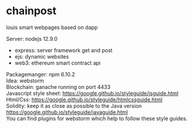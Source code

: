 # chainpost
louis smart webpages based on dapp
   
  
Server: nodejs 12.9.0  
* express: server framework get and post    
* ejs: dynamic websites   
* web3: ethereum smart contract api

Packagemanger: npm 6.10.2  
Idea: webstorm  
Blockchain: ganache running on port 4433  
Javascript style sheet: https://google.github.io/styleguide/jsguide.html  
Html/Css: https://google.github.io/styleguide/htmlcssguide.html  
Solidity: keep it as close as possible to the Java version https://google.github.io/styleguide/javaguide.html   
You can find plugins for webstorm which help to follow these style guides.  

